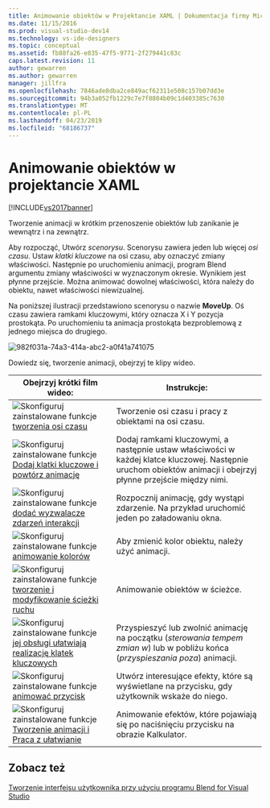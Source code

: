 ```yaml
---
title: Animowanie obiektów w Projektancie XAML | Dokumentacja firmy Microsoft
ms.date: 11/15/2016
ms.prod: visual-studio-dev14
ms.technology: vs-ide-designers
ms.topic: conceptual
ms.assetid: fb88fa26-e835-47f5-9771-2f279441c83c
caps.latest.revision: 11
author: gewarren
ms.author: gewarren
manager: jillfra
ms.openlocfilehash: 7846ade8dba2ce849acf62311e508c157b07dd3e
ms.sourcegitcommit: 94b3a052fb1229c7e7f8804b09c1d403385c7630
ms.translationtype: MT
ms.contentlocale: pl-PL
ms.lasthandoff: 04/23/2019
ms.locfileid: "68186737"
---
```

# <a name="animate-objects-in-xaml-designer"></a>Animowanie obiektów w projektancie XAML
[!INCLUDE[vs2017banner](../includes/vs2017banner.md)]

Tworzenie animacji w krótkim przenoszenie obiektów lub zanikanie je wewnątrz i na zewnątrz.  
  
 Aby rozpocząć, Utwórz *scenorysu*. Scenorysu zawiera jeden lub więcej *osi czasu*. Ustaw *klatki kluczowe* na osi czasu, aby oznaczyć zmiany właściwości. Następnie po uruchomieniu animacji, program Blend argumentu zmiany właściwości w wyznaczonym okresie. Wynikiem jest płynne przejście. Można animować dowolnej właściwości, która należy do obiektu, nawet właściwości niewizualnej.  
  
 Na poniższej ilustracji przedstawiono scenorysu o nazwie **MoveUp**. Oś czasu zawiera ramkami kluczowymi, który oznacza X i Y pozycja prostokąta. Po uruchomieniu ta animacja prostokąta bezproblemową z jednego miejsca do drugiego.  
  
 ![](../designers/media/982f031a-74a3-414a-abc2-a0f41a741075.png "982f031a-74a3-414a-abc2-a0f41a741075")  
  
 Dowiedz się, tworzenie animacji, obejrzyj te klipy wideo.  
  
|Obejrzyj krótki film wideo:|Instrukcje:|  
|--------------------------|-------------------|  
|![Skonfiguruj zainstalowane funkcje](../designers/media/bldadminconsoleinitialconfigicon.PNG "BldAdminConsoleInitialConfigIcon") [tworzenia osi czasu](http://www.popscreen.com/v/6A4eF/Microsoft-Expression-Blend-Creating-Timelines)|Tworzenie osi czasu i pracy z obiektami na osi czasu.|  
|![Skonfiguruj zainstalowane funkcje](../designers/media/bldadminconsoleinitialconfigicon.PNG "BldAdminConsoleInitialConfigIcon") [Dodaj klatki kluczowe i powtórz animację](http://www.popscreen.com/v/6A4fi/Microsoft-Expression-Blend-Adding-Keyframes-and-Repeating-an-Animation)|Dodaj ramkami kluczowymi, a następnie ustaw właściwości w każdej klatce kluczowej. Następnie uruchom obiektów animacji i obejrzyj płynne przejście między nimi.|  
|![Skonfiguruj zainstalowane funkcje](../designers/media/bldadminconsoleinitialconfigicon.PNG "BldAdminConsoleInitialConfigIcon") [dodać wyzwalacze zdarzeń interakcji](http://www.popscreen.com/v/6A4e4/Microsoft-Expression-Blend-Adding-Event-Triggers-for-Interactivity)|Rozpocznij animację, gdy wystąpi zdarzenie. Na przykład uruchomić jeden po załadowaniu okna.|  
|![Skonfiguruj zainstalowane funkcje](../designers/media/bldadminconsoleinitialconfigicon.PNG "BldAdminConsoleInitialConfigIcon") [animowanie kolorów](http://www.popscreen.com/v/6A4gv/Microsoft-Expression-Blend-Animating-Colors)|Aby zmienić kolor obiektu, należy użyć animacji.|  
|![Skonfiguruj zainstalowane funkcje](../designers/media/bldadminconsoleinitialconfigicon.PNG "BldAdminConsoleInitialConfigIcon") [tworzenie i modyfikowanie ścieżki ruchu](http://www.popscreen.com/v/6A4fX/Microsoft-Expression-Blend-Creating-and-Modifying-Motion-Paths)|Animowanie obiektów w ścieżce.|  
|![Skonfiguruj zainstalowane funkcje](../designers/media/bldadminconsoleinitialconfigicon.PNG "BldAdminConsoleInitialConfigIcon") [jej obsługi ułatwiają realizację klatek kluczowych](http://www.popscreen.com/v/6A4dM/Microsoft-Expression-Blend-Easing-Keyframes)|Przyspieszyć lub zwolnić animację na początku (*sterowania tempem zmian w*) lub w pobliżu końca (*przyspieszania poza*) animacji.|  
|![Skonfiguruj zainstalowane funkcje](../designers/media/bldadminconsoleinitialconfigicon.PNG "BldAdminConsoleInitialConfigIcon") [animować przycisk](http://www.popscreen.com/v/6A4fK/Microsoft-Expression-Blend-Animating-a-Button)|Utwórz interesujące efekty, które są wyświetlane na przycisku, gdy użytkownik wskaże do niego.|  
|![Skonfiguruj zainstalowane funkcje](../designers/media/bldadminconsoleinitialconfigicon.PNG "BldAdminConsoleInitialConfigIcon") [Tworzenie animacji i Praca z ułatwianie](https://www.youtube.com/watch?v=mAJXYrwxGYo)|Animowanie efektów, które pojawiają się po naciśnięciu przycisku na obrazie Kalkulator.|  
  
## <a name="see-also"></a>Zobacz też  
 [Tworzenie interfejsu użytkownika przy użyciu programu Blend for Visual Studio](../designers/creating-a-ui-by-using-blend-for-visual-studio.md)
